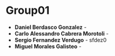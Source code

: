 # Group01

- **Daniel Berdasco Gonzalez** - 
- **Carlo Alessandro Cabrera Morotoli** - 
- **Sergio Fernandez Verdugo** -  sfdez0
- **Miguel Morales Galisteo** - 
